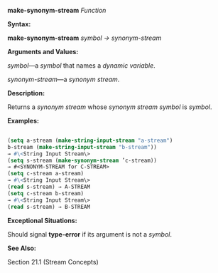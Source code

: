 **make-synonym-stream** *Function* 



**Syntax:** 



**make-synonym-stream** *symbol → synonym-stream* 



**Arguments and Values:** 



*symbol*—a *symbol* that names a *dynamic variable*. 



*synonym-stream*—a *synonym stream*. 



**Description:** 



Returns a *synonym stream* whose *synonym stream symbol* is *symbol*. 



**Examples:**
```lisp
 
(setq a-stream (make-string-input-stream "a-stream") 
b-stream (make-string-input-stream "b-stream")) 
→ #\<String Input Stream\> 
(setq s-stream (make-synonym-stream ’c-stream)) 
→ #<SYNONYM-STREAM for C-STREAM> 
(setq c-stream a-stream) 
→ #\<String Input Stream\> 
(read s-stream) → A-STREAM 
(setq c-stream b-stream) 
→ #\<String Input Stream\> 
(read s-stream) → B-STREAM 

```
**Exceptional Situations:** 



Should signal **type-error** if its argument is not a *symbol*. 



**See Also:** 



Section 21.1 (Stream Concepts) 


